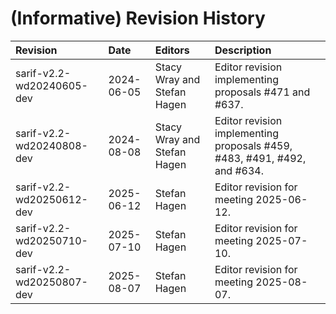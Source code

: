 <!--
---
toc:
  auto: false
  label: (Informative) Revision History
  enumerate: Appendix L.
---
-->
# (Informative) Revision History

| Revision                  | Date       | Editors                     | Description                                                              |
|:--------------------------|:-----------|:----------------------------|:-------------------------------------------------------------------------|
| sarif-v2.2-wd20240605-dev | 2024-06-05 | Stacy Wray and Stefan Hagen | Editor revision implementing proposals #471 and #637.                    |
| sarif-v2.2-wd20240808-dev | 2024-08-08 | Stacy Wray and Stefan Hagen | Editor revision implementing proposals #459, #483, #491, #492, and #634. |
| sarif-v2.2-wd20250612-dev | 2025-06-12 | Stefan Hagen                | Editor revision for meeting 2025-06-12.                                  |
| sarif-v2.2-wd20250710-dev | 2025-07-10 | Stefan Hagen                | Editor revision for meeting 2025-07-10.                                  |
| sarif-v2.2-wd20250807-dev | 2025-08-07 | Stefan Hagen                | Editor revision for meeting 2025-08-07.                                  |
